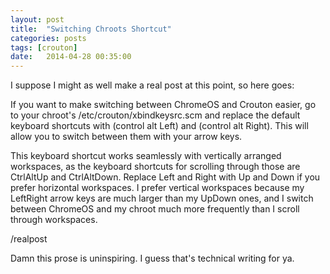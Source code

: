 ```yaml
---
layout: post
title:  "Switching Chroots Shortcut"
categories: posts
tags: [crouton]
date:   2014-04-28 00:35:00
---
```


I suppose I might as well make a real post at this point, so here goes:

If you want to make switching between ChromeOS and Crouton easier, go to your chroot's /etc/crouton/xbindkeysrc.scm and replace the default keyboard shortcuts with (control alt Left) and (control alt Right). This will allow you to switch between them with your arrow keys.

This keyboard shortcut works seamlessly with vertically arranged workspaces, as the keyboard shortcuts for scrolling through those are CtrlAltUp and CtrlAltDown. Replace Left and Right with Up and Down if you prefer horizontal workspaces. I prefer vertical workspaces because my LeftRight arrow keys are much larger than my UpDown ones, and I switch between ChromeOS and my chroot much more frequently than I scroll through workspaces.

/realpost

Damn this prose is uninspiring. I guess that's technical writing for ya.

